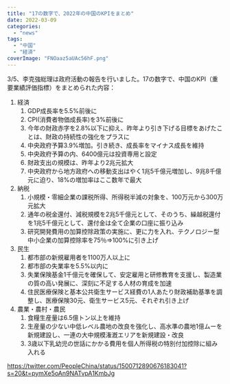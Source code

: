 ```yaml
---
title: "17の数字で、2022年の中国のKPIをまとめ"
date: 2022-03-09
categories: 
  - "news"
tags: 
  - "中国"
  - "経済"
coverImage: "FNOaaz5aUAc56hF.png"
---
```


3/5、李克強総理は政府活動の報告を行いました。17の数字で、中国のKPI（重要業績評価指標）をまとめられた内容：

1. 経済
    1. GDP成長率を5.5%前後に
    2. CPI(消費者物価成長率)を3%前後に
    3. 今年の財政赤字を2.8%以下に抑え、昨年より引き下げる目標をあげたことは、財政の持続性の強化をプラスに
    4. 中央政府予算3.9%増加。引き続き、成長率をマイナス成長を維持
    5. 中央政府予算の内、6400億元は投資専用と設定
    6. 財政支出の規模は、昨年より2兆元拡大
    7. 中央政府から地方政府への移動支出はやく1兆5千億元増加し、9兆8千億元に迫り、18%の増加率はここ数年で最大
2. 納税
    1. 小規模・零細企業の課税所得、所得税半減の対象を、100万元から300万元拡大
    2. 通年の税金還付、減税規模を2兆5千億元として、そのうち、繰越税還付を1兆5千億元として、還付金は全て企業の口座に振り込み
    3. 研究開発費用の加算控除政策の実施に、更に力を入れ、テクノロジー型中小企業の加算控除率を75％⇒100%に引き上げ
3. 民生
    1. 都市部の新規雇用者を1100万人以上に
    2. 都市部の失業率を5.5%以内に
    3. 失業保険基金1千億元を確保して、安定雇用と研修教育を支援し、製造業の質の高い発展に、深刻に不足する人材の育成を加速
    4. 住民医療保険と基本公共衛生サービス経費の1人あたり財政補助基準を調整し、医療保険30元、衛生サービス5元、それぞれ引き上げ
4. 農業・農村・農民
    1. 食糧生産量は6.5億トン以上を維持
    2. 生産量の少ない中低レベル農地の改良を強化し、高水準の農地1億ムーを新規建設し、一連の大中規模潅漑エリアを新規建設・改良
    3. 3歳以下乳幼児の世話にかかる費用を個人所得税の特別付加控除に組み入れる

https://twitter.com/PeopleChina/status/1500712890676183041?s=20&t=pymXe5oAn9NATvpA1KmbJg
